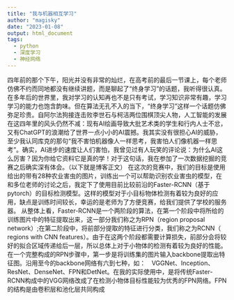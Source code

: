 ```yaml
---
title: "我与机器相互学习"
author: "magisky"
date: "2023-01-08"
output: html_document
tags:
  - python
  - 深度学习
  - 神经网络
---
```


<!--more-->
四年前的那个下午，阳光并没有非常的灿烂，在高考前的最后一节课上，每个老师仿佛不约而同地都没有继续讲题，而是聊起了“终身学习”的话题，我听得很认真。在多年后的世界里，我对学习的认知再也不是只有考试，学习知识非常有趣，学习学习的能力也饱含韵味。但在算法无孔不入的当下，“终身学习”这样一个话题仿佛弥足珍贵。自阿尔法狗接连击败李世石与柯洁两位围棋顶尖人物，人工智能的发展在这四年里的风头仍然不减：现有AI绘画导致大批艺术类的学生和行内人士不忿，又有ChatGPT的浪潮给了世界一点小小的AI震撼。我其实没有很担心AI的威胁，至少我认同库克的那句“我不害怕机器像人一样思考，我害怕人们像机器一样思考”。确实，AI进步的速度让人们害怕，我曾见过有人玩笑的评论说：为什么AI这么厉害？因为你给它资料它是真的学！对于这句话，我在参加了一次数据挖掘的竞赛之后确实深有体会。（以下就是博客正文）
在这次的竞赛中，我们的目标是使用给出的带有28种农业害虫的图片，训练出一个可以帮助识别农业害虫的模型，在和多位老师的讨论之后，我定下了使用目前比较前沿的Faster-RCNN（基于pytorch）的目标检测模型。这样的模型对于小目标物体检测有着较为良好的应用，缺点是训练时间较长，幸运的是老师为了方便竞赛，给我们提供了学校的服务器。
从整体上看，Faster-RCNN是一个两阶段的算法，在第一个阶段中将所给的训练图片中的特征提取出来，这一部分我们称之为RPN（region proposal network）;在第二阶段中，将前部分提取的特征进行分类，我们称之为RCNN（ regions with CNN features）。由于在这两个阶段都需要计算损失，前部分会将较好的拟合区域传递给后一层，所以总体上对于小物体的检测有着较为良好的性能。
在一个完整构成的RPN步骤中，第一步是将训练集的图片输入backbone提取出特征图。沿用至今的backbone网络有六到七种，如：　VGGNet、Inception、ResNet、DenseNet、FPN和DetNet。在我的实际使用中，是将传统Faster-RCNN构成中的VGG网络改成了在检测小物体目标性能较为优秀的FPN网络。FPN的结构是由卷积层和池化层共同构成
